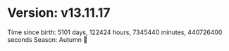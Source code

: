 # Version: v13.11.17
Time since birth: 5101 days, 122424 hours, 7345440 minutes, 440726400 seconds
Season: Autumn 🍁

